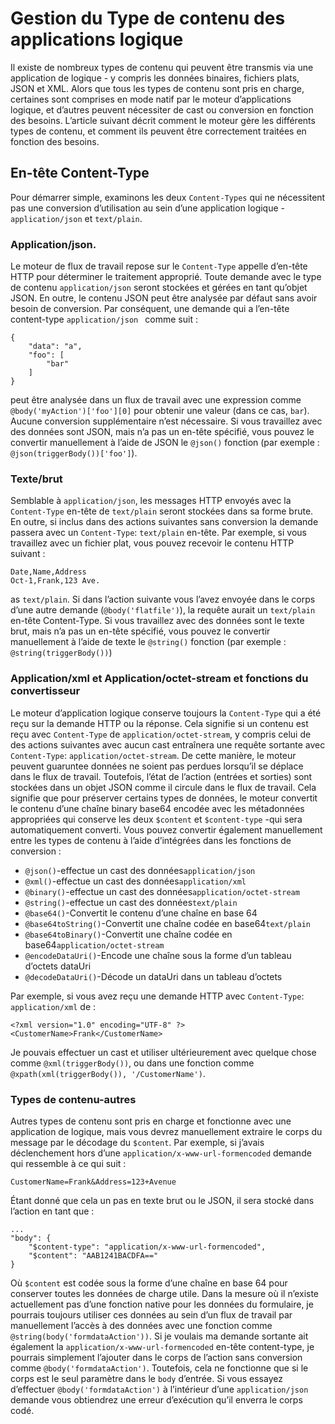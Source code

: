 <properties
   pageTitle="Gestion du type de contenu à logique applications | Microsoft Azure"
   description="Comprendre la logique d’applications traite les types de contenu au moment de l’exécution et de conception"
   services="logic-apps"
   documentationCenter=".net,nodejs,java"
   authors="jeffhollan"
   manager="dwrede"
   editor=""/>

<tags
   ms.service="logic-apps"
   ms.devlang="multiple"
   ms.topic="article"
   ms.tgt_pltfrm="na"
   ms.workload="integration"
   ms.date="10/18/2016"
   ms.author="jehollan"/>

# <a name="logic-apps-content-type-handling"></a>Gestion du Type de contenu des applications logique

Il existe de nombreux types de contenu qui peuvent être transmis via une application de logique - y compris les données binaires, fichiers plats, JSON et XML.  Alors que tous les types de contenu sont pris en charge, certaines sont comprises en mode natif par le moteur d’applications logique, et d’autres peuvent nécessiter de cast ou conversion en fonction des besoins.  L’article suivant décrit comment le moteur gère les différents types de contenu, et comment ils peuvent être correctement traitées en fonction des besoins.

## <a name="content-type-header"></a>En-tête Content-Type

Pour démarrer simple, examinons les deux `Content-Types` qui ne nécessitent pas une conversion d’utilisation au sein d’une application logique - `application/json` et `text/plain`.

### <a name="applicationjson"></a>Application/json.

Le moteur de flux de travail repose sur le `Content-Type` appelle d’en-tête HTTP pour déterminer le traitement approprié.  Toute demande avec le type de contenu `application/json` seront stockées et gérées en tant qu’objet JSON.  En outre, le contenu JSON peut être analysée par défaut sans avoir besoin de conversion.  Par conséquent, une demande qui a l’en-tête content-type `application/json ` comme suit :

```
{
    "data": "a",
    "foo": [
        "bar"
    ]
}
```

peut être analysée dans un flux de travail avec une expression comme `@body('myAction')['foo'][0]` pour obtenir une valeur (dans ce cas, `bar`).  Aucune conversion supplémentaire n’est nécessaire.  Si vous travaillez avec des données sont JSON, mais n’a pas un en-tête spécifié, vous pouvez le convertir manuellement à l’aide de JSON le `@json()` fonction (par exemple : `@json(triggerBody())['foo']`).

### <a name="textplain"></a>Texte/brut

Semblable à `application/json`, les messages HTTP envoyés avec la `Content-Type` en-tête de `text/plain` seront stockées dans sa forme brute.  En outre, si inclus dans des actions suivantes sans conversion la demande passera avec un `Content-Type`: `text/plain` en-tête.  Par exemple, si vous travaillez avec un fichier plat, vous pouvez recevoir le contenu HTTP suivant :

```
Date,Name,Address
Oct-1,Frank,123 Ave.
```

as `text/plain`.  Si dans l’action suivante vous l’avez envoyée dans le corps d’une autre demande (`@body('flatfile')`), la requête aurait un `text/plain` en-tête Content-Type.  Si vous travaillez avec des données sont le texte brut, mais n’a pas un en-tête spécifié, vous pouvez le convertir manuellement à l’aide de texte le `@string()` fonction (par exemple : `@string(triggerBody())`)

### <a name="applicationxml-and-applicationoctet-stream-and-converter-functions"></a>Application/xml et Application/octet-stream et fonctions du convertisseur

Le moteur d’application logique conserve toujours la `Content-Type` qui a été reçu sur la demande HTTP ou la réponse.  Cela signifie si un contenu est reçu avec `Content-Type` de `application/octet-stream`, y compris celui de des actions suivantes avec aucun cast entraînera une requête sortante avec `Content-Type`: `application/octet-stream`.  De cette manière, le moteur peuvent guaruntee données ne soient pas perdues lorsqu’il se déplace dans le flux de travail.  Toutefois, l’état de l’action (entrées et sorties) sont stockées dans un objet JSON comme il circule dans le flux de travail.  Cela signifie que pour préserver certains types de données, le moteur convertit le contenu d’une chaîne binary base64 encodée avec les métadonnées appropriées qui conserve les deux `$content` et `$content-type` -qui sera automatiquement converti.  Vous pouvez convertir également manuellement entre les types de contenu à l’aide d’intégrées dans les fonctions de conversion :

* `@json()`-effectue un cast des données`application/json`
* `@xml()`-effectue un cast des données`application/xml`
* `@binary()`-effectue un cast des données`application/octet-stream`
* `@string()`-effectue un cast des données`text/plain`
* `@base64()`-Convertit le contenu d’une chaîne en base 64
* `@base64toString()`-Convertit une chaîne codée en base64`text/plain`
* `@base64toBinary()`-Convertit une chaîne codée en base64`application/octet-stream`
* `@encodeDataUri()`-Encode une chaîne sous la forme d’un tableau d’octets dataUri
* `@decodeDataUri()`-Décode un dataUri dans un tableau d’octets

Par exemple, si vous avez reçu une demande HTTP avec `Content-Type`: `application/xml` de :

```
<?xml version="1.0" encoding="UTF-8" ?>
<CustomerName>Frank</CustomerName>
```

Je pouvais effectuer un cast et utiliser ultérieurement avec quelque chose comme `@xml(triggerBody())`, ou dans une fonction comme `@xpath(xml(triggerBody()), '/CustomerName')`.

### <a name="other-content-types"></a>Types de contenu-autres

Autres types de contenu sont pris en charge et fonctionne avec une application de logique, mais vous devrez manuellement extraire le corps du message par le décodage du `$content`.  Par exemple, si j’avais déclenchement hors d’une `application/x-www-url-formencoded` demande qui ressemble à ce qui suit :

```
CustomerName=Frank&Address=123+Avenue
```

Étant donné que cela un pas en texte brut ou le JSON, il sera stocké dans l’action en tant que :

```
...
"body": {
    "$content-type": "application/x-www-url-formencoded",
    "$content": "AAB1241BACDFA=="
}
```

Où `$content` est codée sous la forme d’une chaîne en base 64 pour conserver toutes les données de charge utile.  Dans la mesure où il n’existe actuellement pas d’une fonction native pour les données du formulaire, je pourrais toujours utiliser ces données au sein d’un flux de travail par manuellement l’accès à des données avec une fonction comme `@string(body('formdataAction'))`.  Si je voulais ma demande sortante ait également la `application/x-www-url-formencoded` en-tête content-type, je pourrais simplement l’ajouter dans le corps de l’action sans conversion comme `@body('formdataAction')`.  Toutefois, cela ne fonctionne que si le corps est le seul paramètre dans le `body` d’entrée.  Si vous essayez d’effectuer `@body('formdataAction')` à l’intérieur d’une `application/json` demande vous obtiendrez une erreur d’exécution qu’il enverra le corps codé.
